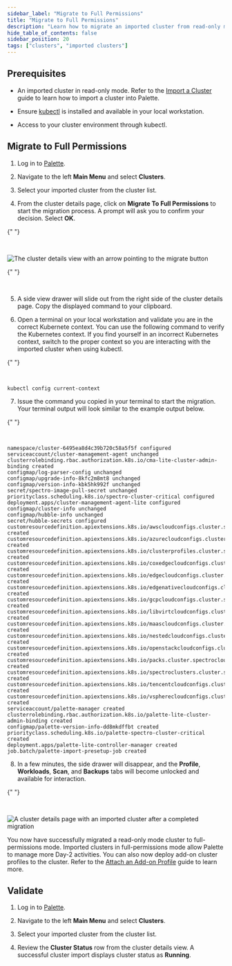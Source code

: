 ```yaml
---
sidebar_label: "Migrate to Full Permissions"
title: "Migrate to Full Permissions"
description: "Learn how to migrate an imported cluster from read-only mode to full-permissions mode."
hide_table_of_contents: false
sidebar_position: 20
tags: ["clusters", "imported clusters"]
---
```


## Prerequisites

- An imported cluster in read-only mode. Refer to the [Import a Cluster](cluster-import.md) guide to learn how to import
  a cluster into Palette.

- Ensure [kubectl](https://kubernetes.io/docs/tasks/tools/) is installed and available in your local workstation.

* Access to your cluster environment through kubectl.

## Migrate to Full Permissions

1. Log in to [Palette](https://spectrocloud.com).

2. Navigate to the left **Main Menu** and select **Clusters**.

3. Select your imported cluster from the cluster list.

4. From the cluster details page, click on **Migrate To Full Permissions** to start the migration process. A prompt will
   ask you to confirm your decision. Select **OK**.

{" "}

<br />

![The cluster details view with an arrow pointing to the migrate button](/clusters_imported-clusters_migrate-full-permissions_cluster-details-page.png)

{" "}

<br />

5. A side view drawer will slide out from the right side of the cluster details page. Copy the displayed command to your
   clipboard.

6. Open a terminal on your local workstation and validate you are in the correct Kubernete context. You can use the
   following command to verify the Kubernetes context. If you find yourself in an incorrect Kubernetes context, switch
   to the proper context so you are interacting with the imported cluster when using kubectl.

{" "}

<br />

```shell
kubectl config current-context
```

7. Issue the command you copied in your terminal to start the migration. Your terminal output will look similar to the
   example output below.

{" "}

<br />

```hideClipboard shell
namespace/cluster-6495ea8d4c39b720c58a5f5f configured
serviceaccount/cluster-management-agent unchanged
clusterrolebinding.rbac.authorization.k8s.io/cma-lite-cluster-admin-binding created
configmap/log-parser-config unchanged
configmap/upgrade-info-8kfc2m8mt8 unchanged
configmap/version-info-kbk5hk992f unchanged
secret/spectro-image-pull-secret unchanged
priorityclass.scheduling.k8s.io/spectro-cluster-critical configured
deployment.apps/cluster-management-agent-lite configured
configmap/cluster-info unchanged
configmap/hubble-info unchanged
secret/hubble-secrets configured
customresourcedefinition.apiextensions.k8s.io/awscloudconfigs.cluster.spectrocloud.com created
customresourcedefinition.apiextensions.k8s.io/azurecloudconfigs.cluster.spectrocloud.com created
customresourcedefinition.apiextensions.k8s.io/clusterprofiles.cluster.spectrocloud.com created
customresourcedefinition.apiextensions.k8s.io/coxedgecloudconfigs.cluster.spectrocloud.com created
customresourcedefinition.apiextensions.k8s.io/edgecloudconfigs.cluster.spectrocloud.com created
customresourcedefinition.apiextensions.k8s.io/edgenativecloudconfigs.cluster.spectrocloud.com created
customresourcedefinition.apiextensions.k8s.io/gcpcloudconfigs.cluster.spectrocloud.com created
customresourcedefinition.apiextensions.k8s.io/libvirtcloudconfigs.cluster.spectrocloud.com created
customresourcedefinition.apiextensions.k8s.io/maascloudconfigs.cluster.spectrocloud.com created
customresourcedefinition.apiextensions.k8s.io/nestedcloudconfigs.cluster.spectrocloud.com created
customresourcedefinition.apiextensions.k8s.io/openstackcloudconfigs.cluster.spectrocloud.com created
customresourcedefinition.apiextensions.k8s.io/packs.cluster.spectrocloud.com created
customresourcedefinition.apiextensions.k8s.io/spectroclusters.cluster.spectrocloud.com created
customresourcedefinition.apiextensions.k8s.io/tencentcloudconfigs.cluster.spectrocloud.com created
customresourcedefinition.apiextensions.k8s.io/vspherecloudconfigs.cluster.spectrocloud.com created
serviceaccount/palette-manager created
clusterrolebinding.rbac.authorization.k8s.io/palette-lite-cluster-admin-binding created
configmap/palette-version-info-dd8mkdffbt created
priorityclass.scheduling.k8s.io/palette-spectro-cluster-critical created
deployment.apps/palette-lite-controller-manager created
job.batch/palette-import-presetup-job created
```

8. In a few minutes, the side drawer will disappear, and the **Profile**, **Workloads**, **Scan**, and **Backups** tabs
   will become unlocked and available for interaction.

{" "}

<br />

![A cluster details page with an imported cluster after a completed migration](/clusters_imported-clusters_migrate-full-permissions_cluster-details-page-import-complete.png)

You now have successfully migrated a read-only mode cluster to full-permissions mode. Imported clusters in
full-permissions mode allow Palette to manage more Day-2 activities. You can also now deploy add-on cluster profiles to
the cluster. Refer to the [Attach an Add-on Profile](attach-add-on-profile.md) guide to learn more.

## Validate

1. Log in to [Palette](https://spectrocloud.com).

2. Navigate to the left **Main Menu** and select **Clusters**.

3. Select your imported cluster from the cluster list.

4. Review the **Cluster Status** row from the cluster details view. A successful cluster import displays cluster status
   as **Running**.
